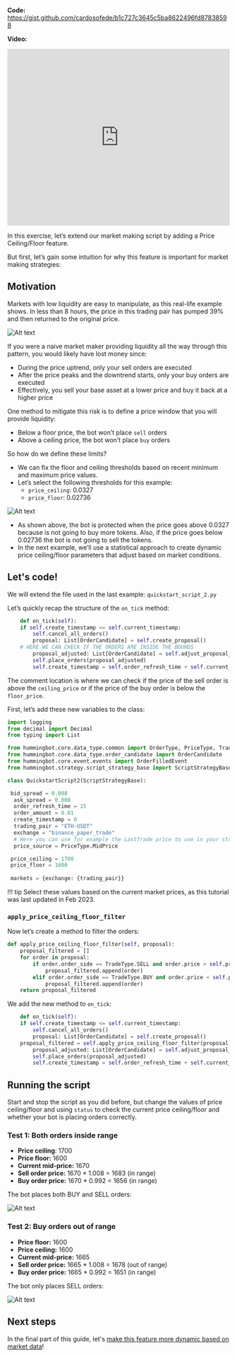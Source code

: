 **Code:** <https://gist.github.com/cardosofede/b1c727c3645c5ba8622496fd87838598>

**Video:**
<iframe style="width:100%; min-height:400px;" src="https://www.youtube.com/embed/RhVSNjdgp2s" frameborder="0" allow="accelerometer; autoplay; encrypted-media; gyroscope; picture-in-picture" allowfullscreen></iframe>

In this exercise, let’s extend our market making script by adding a Price Ceiling/Floor feature.

But first, let’s gain some intuition for why this feature is important for market making strategies:

## Motivation

Markets with low liquidity are easy to manipulate, as this real-life example shows. In less than 8 hours, the price in this trading pair has pumped 39% and then returned to the original price.

![Alt text](Untitled%205.png)

If you were a naive market maker providing liquidity all the way through this pattern, you would likely have lost money since:

- During the price uptrend, only your sell orders are executed
- After the price peaks and the downtrend starts, only your buy orders are executed
- Effectively, you sell your base asset at a lower price and buy it back at a higher price

One method to mitigate this risk is to define a price window that you will provide liquidity:

- Below a floor price, the bot won’t place `sell` orders
- Above a ceiling price, the bot won’t place `buy` orders

So how do we define these limits?

- We can fix the floor and ceiling thresholds based on recent minimum and maximum price values.
- Let’s select the following thresholds for this example:
  - `price_ceiling`: 0.0327
  - `price_floor`: 0.02736

![Alt text](Untitled%206.png)

- As shown above, the bot is protected when the price goes above 0.0327 because is not going to buy more tokens. Also, if the price goes below 0.02736 the bot is not going to sell the tokens.
- In the next example, we’ll use a statistical approach to create dynamic price ceiling/floor parameters that adjust based on market conditions.

## Let's code!

We will extend the file used in the last example: `quickstart_script_2.py`

Let’s quickly recap the structure of the `on_tick` method:

```py hl_lines="5"
    def on_tick(self):
    if self.create_timestamp <= self.current_timestamp:
        self.cancel_all_orders()
        proposal: List[OrderCandidate] = self.create_proposal()
    # HERE WE CAN CHECK IF THE ORDERS ARE INSIDE THE BOUNDS
        proposal_adjusted: List[OrderCandidate] = self.adjust_proposal_to_budget(proposal)
        self.place_orders(proposal_adjusted)
        self.create_timestamp = self.order_refresh_time + self.current_timestamp
```

The comment location is where we can check if the price of the sell order is above the `ceiling_price` or if the price of the buy order is below the `floor_price`.

First, let’s add these new variables to the class:

```python
import logging
from decimal import Decimal
from typing import List

from hummingbot.core.data_type.common import OrderType, PriceType, TradeType
from hummingbot.core.data_type.order_candidate import OrderCandidate
from hummingbot.core.event.events import OrderFilledEvent
from hummingbot.strategy.script_strategy_base import ScriptStrategyBase

class QuickstartScript2(ScriptStrategyBase):

 bid_spread = 0.008
  ask_spread = 0.008
  order_refresh_time = 15
  order_amount = 0.01
  create_timestamp = 0
  trading_pair = "ETH-USDT"
  exchange = "binance_paper_trade"
  # Here you can use for example the LastTrade price to use in your strategy
  price_source = PriceType.MidPrice

 price_ceiling = 1700
 price_floor = 1600
 
 markets = {exchange: {trading_pair}}
```

!!! tip
    Select these values based on the current market prices, as this tutorial was last updated in Feb 2023.

### `apply_price_ceiling_floor_filter`

Now let’s create a method to filter the orders:

```python
def apply_price_ceiling_floor_filter(self, proposal):
    proposal_filtered = []
    for order in proposal:
        if order.order_side == TradeType.SELL and order.price > self.price_floor:
            proposal_filtered.append(order)
        elif order.order_side == TradeType.BUY and order.price < self.price_ceiling:
            proposal_filtered.append(order)
    return proposal_filtered
```

We add the new method to `on_tick`:

```python
    def on_tick(self):
    if self.create_timestamp <= self.current_timestamp:
        self.cancel_all_orders()
        proposal: List[OrderCandidate] = self.create_proposal()
    proposal_filtered = self.apply_price_ceiling_floor_filter(proposal)
        proposal_adjusted: List[OrderCandidate] = self.adjust_proposal_to_budget(proposal_filtered)
        self.place_orders(proposal_adjusted)
        self.create_timestamp = self.order_refresh_time + self.current_timestamp
```

## Running the script

Start and stop the script as you did before, but change the values of price ceiling/floor and using `status` to check the current price ceiling/floor and whether your bot is placing orders correctly.

### Test 1: Both orders inside range

- **Price ceiling**: 1700
- **Price floor:** 1600
- **Current mid-price:** 1670
- **Sell order price:** 1670 * 1.008 = 1683 (in range)
- **Buy order price:** 1670 * 0.992 = 1656 (in range)

The bot places both BUY and SELL orders:

![Alt text](Untitled%207.png)

### Test 2: Buy orders out of range

- **Price floor:** 1600
- **Price ceiling:** 1600
- **Current mid-price:** 1665
- **Sell order price:** 1665 * 1.008 = 1678 (out of range)
- **Buy order price:** 1665 * 0.992 = 1651 (in range)

The bot only places SELL orders:

![Alt text](Untitled%208.png)

## Next steps

In the final part of this guide, let's [make this feature more dynamic based on market data](/quickstart/custom-pmm-5/)!
